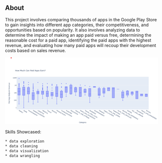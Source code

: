## About

This project involves comparing thousands of apps in the Google Play Store to gain insights into different app categories, their competitiveness, and opportunities based on popularity. It also involves analyzing data to determine the impact of making an app paid versus free, determining the reasonable cost for a paid app, identifying the paid apps with the highest revenue, and evaluating how many paid apps will recoup their development costs based on sales revenue.

![](https://github.com/bryanhvu/Data_Analysis_Portfolio/blob/57b4d7661e4a273aa11f69dae67ce4f310db0b2b/Python%20Projects/Google%20Play%20Store%20Analysis/earnings.png)

Skills Showcased: 
```
* data exploration
* data cleaning
* data visualization
* data wrangling
```

